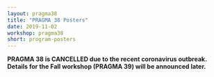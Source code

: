 ```yaml
---
layout: pragma38
title: "PRAGMA 38 Posters"
date: 2019-11-02
workshop: pragma38
short: program-posters
---
```


<p style="font-color:red;font-weight:bolder;">PRAGMA 38 is CANCELLED due to the recent coronavirus outbreak. Details for the Fall workshop (PRAGMA 39) will be announced later.</p>

<!--
<ul>
<li><b><a href="https://github.com/pragmagrid/pragma-meetings/raw/master/pragma38/posters/PRAGMA38%20poster%20file%201.pdf">Compressing Recurrent Neural Network Models using Vector Quantization</a></b> (<i>Kundjanasith Thonglek, Kohei Ichikawa, Keichi Takahashi, Chawanat Nakasan and Hajimu Iida</i>)</li>
<li><b><a href="https://github.com/pragmagrid/pragma-meetings/raw/master/pragma38/posters/PRAGMA38%20poster%20file%203.pdf">Realizing robust and secure IoT services with microservices</a></b> (<i>Kazuki Miyagoshi</i>)</li>
<li><b><a href="https://github.com/pragmagrid/pragma-meetings/raw/master/pragma38/posters/PRAGMA38%20poster%20file%204.pdf">Data Transfer Node for Intercontinental Big Data Transfer</a></b> (<i>Purit Phanudom, Vasaka Visoottiviseth and Ryousei Takano</i>)</li>
<li><b><a href="https://github.com/pragmagrid/pragma-meetings/raw/master/pragma38/posters/PRAGMA38%20poster%20file%205.pdf">Security Data Visualization on SAGE2</a></b> (<i>Nasorn Niampradit, Wudhichart Sawangphol, Assadarat Khurat and Jason Haga</i>)</li>
<li><b><a href="https://github.com/pragmagrid/pragma-meetings/raw/master/pragma38/posters/PRAGMA38%20poster%20file%206.pdf">Digital Poster Management Application on SAGE2</a></b> (<i>Sirasit Prinyawithit, Vasaka Visoottiviseth and Jason Haga</i>)</li>
<li><b><a href="https://github.com/pragmagrid/pragma-meetings/raw/master/pragma38/posters/PRAGMA38%20poster%20file%207.pdf">Investigating the Performance and Scalability of Kubernetes on Distributed Cluster of Resource-Constrained Edge Devices</a></b> (<i>Vahid Daneshmand, Renato Figueiredo, Kohei Ichikawa, Keichi Takahashi, Kundjanasith Thonglek and Kensworth Subratie</i>)</li>
<li><b><a href="https://github.com/pragmagrid/pragma-meetings/raw/master/pragma38/posters/PRAGMA38%20poster%20file%209.pdf">Lifemapper on SAGE 2</a></b> (<i>Michael Elliott, James Beach, Cj Grady, Aimee Stewart and Jose Fortes</i>)</li>
<li><b><a href="https://github.com/pragmagrid/pragma-meetings/raw/master/pragma38/posters/PRAGMA38%20poster%20file%2011.pdf">An Implementation of Bandwidth Feature of DEMU</a></b> (<i>Chayapon Puakalong, Vasaka Visoottiviseth, Ryousei Takano, Assadarat Khurat and Wudhichart Sawangphol</i>)</li>
<li><b><a href="https://github.com/pragmagrid/pragma-meetings/raw/master/pragma38/posters/PRAGMA38%20poster%20file%2012.pdf">Toward Portable Distributed Deep Learning</a></b> (<i>Boonrak Kaewnopparat, Ryousei Takano, Wudhichart Sawangphol and Assadarat Khurat</i>)</li>
<li><b><a href="https://github.com/pragmagrid/pragma-meetings/raw/master/pragma38/posters/PRAGMA38%20poster%20file%2013.pdf">Modeling of Complete Zebrafish Brain Neural Activities on ABCI</a></b> (<i>Wassapon Watanakeesuntorn, Kohei Ichikawa, Keichi Takahashi, Jason Haga and Gerald Pao</i>)</li>
<li><b><a href="https://github.com/pragmagrid/pragma-meetings/raw/master/pragma38/posters/PRAGMA38%20poster%20file%2014.pdf">A Middleware Framework for Adaptive  Migration of Virtualized Applications and Datasets</a></b> (<i>Wongsatorn Thongthavorn and Prapaporn Rattanatamrong</i>)</li>
<li><b><a href="https://github.com/pragmagrid/pragma-meetings/raw/master/pragma38/posters/PRAGMA38%20poster%20file%2015.pdf">Integrated Application and Performance Monitoring at the IoT Edge</a></b> (<i>Yutthana Boonpalit, Siwakorn Suwanjinda, Jason Haga, Shava Smallen, Prapaporn Rattanatamrong, Vahid Daneshmand and Kensworth Subratie</i>)</li>
<li><b><a href="https://github.com/pragmagrid/pragma-meetings/raw/master/pragma38/posters/PRAGMA38%20poster%20file%2019.pdf">Digital Object Architecture data layer over a network storage system</a></b> (<i>Yu Luo, Beth Plale, Martin Swany and Jeremy Musser</i>)</li>
<li><b><a href="https://github.com/pragmagrid/pragma-meetings/raw/master/pragma38/posters/PRAGMA38%20poster%20file%2021.pdf">Massively Parallel Empirical Dynamic Cross Mapping</a></b> (<i>Joseph Parks, Gerald Pao, Cameron Smith and George Sugihara</i>)</li>
<li><b><a href="https://github.com/pragmagrid/pragma-meetings/raw/master/pragma38/posters/PRAGMA38%20poster%20file%2022.pdf">A Comparison of Greedy and Most Forward Routing Protocol on FANET for Fire-Fighting</a></b> (<i>Muhammad Alfian Nugraha, Sri Chusri Haryanti and Heri Yugaswara</i>)</li>
<li><b><a href="https://github.com/pragmagrid/pragma-meetings/raw/master/pragma38/posters/PRAGMA38%20poster%20file%2024.pdf">Mobile Apps Gamification for Mental Health</a></b> (<i>Farhan Adli Darmawanto, Ummi Azizah Rachmawati, Nova Eka Diana and Octaviani Indrasari Ranakusuma</i>)</li>
<li><b><a href="https://github.com/pragmagrid/pragma-meetings/raw/master/pragma38/posters/PRAGMA38%20poster%20file%2026.pdf">Role Based Access Control Design for Indonesian E-Health Cloud</a></b> (<i>Moh. Kresna Widyahanto, Sri Chusri Haryanti, Sri Puji Utami and Rosini Rosini</i>)</li>
<li><b><a href="https://github.com/pragmagrid/pragma-meetings/raw/master/pragma38/posters/PRAGMA38%20poster%20file%2027.pdf">KIBAS Mobile Application to Increase Knowledge of Housewives on Toddler Growth and Development</a></b> (<i>Rosini Rosini, Dias Mendi Ardalia and Inda Dwi Lestantri</i>)</li>
<li><b><a href="https://github.com/pragmagrid/pragma-meetings/raw/master/pragma38/posters/PRAGMA38%20poster%20file%2029.pdf">Punica Granatum Floral Pattern Vector Graphics Synthesis</a></b> (<i>Pinyi Wu</i>)</li>
<li><b><a href="https://github.com/pragmagrid/pragma-meetings/raw/master/pragma38/posters/PRAGMA38%20poster%20file%2030.pdf">Application of Deep Learning Technique to Real-time Crop Classification and Rice Lodging Identification</a></b> (<i>Hsin-Hung Tseng and Yu-Chun Hsu</i>)</li>
<li><b><a href="https://github.com/pragmagrid/pragma-meetings/raw/master/pragma38/posters/PRAGMA38%20poster%20file%2032.pdf">Clinical Named Entity Recognition in Indonesian Clinical Research Paper using Conditional Random Fields</a></b> (<i>Rofi Tulus Syifa, Nurmaya Nurmaya, Nova Eka Diana, Yurika Sandra, Wahyu Catur Wibowo and Indra Budi</i>)</li>
<li><b><a href="https://github.com/pragmagrid/pragma-meetings/raw/master/pragma38/posters/PRAGMA38%20poster%20file%2033.pdf">Developing coral factories producing resilient and customized corals</a></b> (<i>Tung-Yung Fan, Zong-Min Ye, Tai-Chi Chang, and Yan-Leng Huang</i>)</li>
<li><b><a href="https://github.com/pragmagrid/pragma-meetings/raw/master/pragma38/posters/PRAGMA38%20poster%20file%2034.pdf">5G Mobile Platform with P4-enabled Network Slicing and MEC</a></b> (<i>Yihsuan Huang</i>)</li>
</ul>
-->
